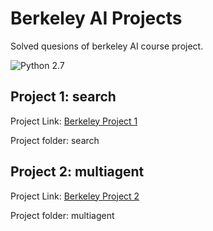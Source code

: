 # Berkeley AI Projects
Solved quesions of berkeley AI course project.

![Python 2.7](https://img.shields.io/badge/Python-2.7-blue.svg)

## Project 1: search
Project Link: [Berkeley Project 1](http://ai.berkeley.edu/search.html)

Project folder: search

## Project 2: multiagent
Project Link: [Berkeley Project 2](http://ai.berkeley.edu/multiagent.html)

Project folder: multiagent
